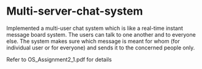 # Multi-server-chat-system

Implemented a multi-user chat system which is like a real-time instant message board system. The users can talk to one another and to everyone else. The system makes sure which message is meant for whom (for individual user or for everyone) and sends it to the concerned people only.

Refer to OS_Assignment2_1.pdf for details
